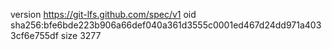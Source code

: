 version https://git-lfs.github.com/spec/v1
oid sha256:bfe6bde223b906a66def040a361d3555c0001ed467d24dd971a4033cf6e755df
size 3277
